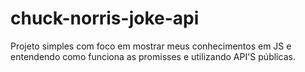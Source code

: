 # chuck-norris-joke-api
Projeto simples com foco em mostrar meus conhecimentos em JS e entendendo como funciona as promisses e utilizando API'S públicas.
